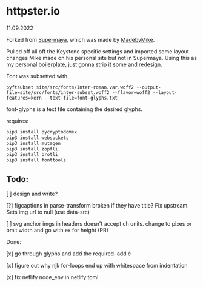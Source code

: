 # httpster.io
11.09.2022

Forked from [Supermaya](https://github.com/madebymike/supermaya), which was made by [MadebyMike](https://github.com/MadeByMike).

Pulled off all off the Keystone specific settings and imported some layout changes Mike made on his personal site but not in Supermaya. Using this as my personal boilerplate, just gonna strip it some and redesign.

Font was subsetted with 
```
pyftsubset site/src/fonts/Inter-roman.var.woff2 --output-file=site/src/fonts/inter-subset.woff2 --flavor=woff2 --layout-features=kern --text-file=font-glyphs.txt
```

font-glyphs is a text file containing the desired glyphs.

requires:
```bash
pip3 install pycryptodomex
pip3 install websockets
pip3 install mutagen
pip3 install zopfli
pip3 install brotli
pip3 install fonttools
```

## Todo:

[ ] design and write?

[?] figcaptions in parse-transform broken if they have title? Fix upstream. Sets img url to null (use data-src)

[ ] svg anchor imgs in headers doesn't accept ch units. change to pixes or omit width and go with ex for height (PR)

Done:

[x] go through glyphs and add the required. add é

[x] figure out why njk for-loops end up with whitespace from indentation

[x] fix netlify node_env in netlify.toml

